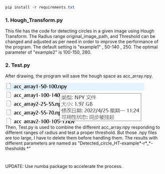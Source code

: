 

```csharp
pip install -r requirements.txt
```
### 1. Hough_Transform.py

This file has the code for detecting circles in a given image using Hough Transform.
The Radius range original_image_path, and Threshold can be changed and adjusted as per need in order to improve the performance of the program. The default setting is "example1" , 50-140 , 250. The optimal parameter of "example2"  is 100-150, 280.

### 2. Test.py

After drawing, the program will save the hough space as acc_array.npy. 

![alt](https://github.com/GarrentDSTRC/CV_Project2_HoughTrans/blob/master/Readme_md_files/image.png)  
Then, Test.py is used to combine the different acc_array.npy responding to different ranges of radius and test a proper threshold.
But those .npy files are too large, I have to delete them before handling them.
The results with different parameters are named as "Detected_circle_HT-example*-r*_*-thesholds *"
#
UPDATE: Use numba package to accelerate the process.

